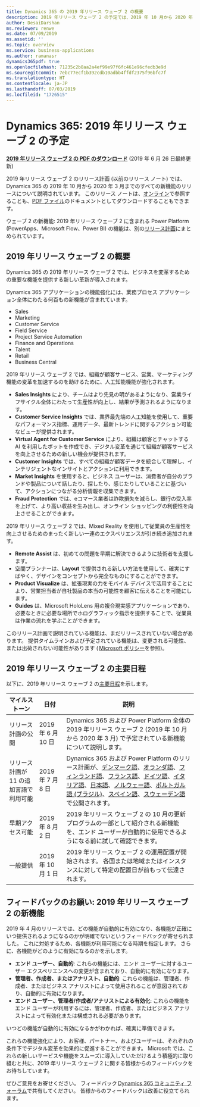 ```yaml
---
title: Dynamics 365 の 2019 年リリース ウェーブ 2 の概要
description: 2019 年リリース ウェーブ 2 の予定では、2019 年 10 月から 2020 年 3 月の間にリリースされる予定の Dynamics 365 の機能が説明されています。
author: DesaiDarshan
ms.reviewer: renwe
ms.date: 07/09/2019
ms.assetid: ''
ms.topic: overview
ms.service: business-applications
ms.author: ramanasr
dynamics365pdf: true
ms.openlocfilehash: 71235c2b8aa2a4ef99e97f6fc461e96cfedb3e9d
ms.sourcegitcommit: 7ebc77ecf1b392cdb10adbb4ffdf2375f96bfc7f
ms.translationtype: HT
ms.contentlocale: ja-JP
ms.lasthandoff: 07/03/2019
ms.locfileid: "1726515"
---
```

# <a name="dynamics-365-2019-release-wave-2-plan"></a>Dynamics 365: 2019 年リリース ウェーブ 2 の予定 

**[2019 年リリース ウェーブ 2 の PDF のダウンロード](https://go.microsoft.com/fwlink/p/?linkid=2094533)** (2019 年 6 月 26 日最終更新)

2019 年リリース ウェーブ 2 のリリース計画 (以前のリリース ノート) では、Dynamics 365 の 2019 年 10 月から 2020 年 3 月までのすべての新機能のリリースについて説明されています。 このリリース ノートは、[オンライン](https://aka.ms/Dynamics365ReleasePlan)で参照することも、[PDF ファイル](https://go.microsoft.com/fwlink/p/?linkid=2094533)のドキュメントとしてダウンロードすることもできます。 

ウェーブ 2 の新機能: 2019 年リリース ウェーブ 2 に含まれる Power Platform (PowerApps、Microsoft Flow、Power BI) の機能は、別の[リリース計画](https://aka.ms/PowerPlatformReleasePlan)にまとめられています。 

## <a name="2019-release-wave-2-overview"></a>2019 年リリース ウェーブ 2 の概要  
Dynamics 365 の 2019 年リリース ウェーブ 2 では、ビジネスを変革するための重要な機能を提供する新しい革新が導入されます。

Dynamics 365 アプリケーションの機能強化には、業務プロセス アプリケーション全体にわたる何百もの新機能が含まれています。 

- Sales
- Marketing
- Customer Service
- Field Service
- Project Service Automation
- Finance and Operations
- Talent
- Retail
- Business Central  
 
2019 年リリース ウェーブ 2 では、組織が顧客サービス、営業、マーケティング機能の変革を加速するのを助けるために、人工知能機能が強化されます。  

- **Sales Insights** により、チームはより先見の明があるようになり、営業ライフサイクル全体にわたって生産性が向上し、結果が予測されるようになります。 
- **Customer Service Insights** では、業界最先端の人工知能を使用して、重要なパフォーマンス指標、運用データ、最新トレンドに関するアクション可能なビューが提供されます。   
- **Virtual Agent for Customer Service** により、組織は顧客とチャットする AI を利用したボットを作成でき、デジタル変革を通じて組織が顧客サービスを向上させるための新しい機会が提供されます。  
- **Customer Insights** では、すべての組織が顧客データを統合して理解し、インテリジェントなインサイトとアクションに利用できます。  
- **Market Insights** を使用すると、ビジネス ユーザーは、消費者が自分のブランドや製品について話したり、探したり、感じたりしていることに基づいて、アクションにつながる分析情報を収集できます。  
- **Fraud Protection** では、eコマース業者は詐欺損失を減らし、銀行の受入率を上げて、より高い収益を生み出し、オンライン ショッピングの利便性を向上させることができます。 

2019 年リリース ウェーブ 2 では、Mixed Reality を使用して従業員の生産性を向上させるためのまったく新しい一連のエクスペリエンスが引き続き追加されます。

- **Remote Assist** は、初めての問題を早期に解決できるように技術者を支援します。
- 空間プランナーは、**Layout** で提供される新しい方法を使用して、確実にすばやく、デザインをコンセプトから完全なものにすることができます。  
- **Product Visualize** は、拡張現実の力をモバイル デバイスで活用することにより、営業担当者が自社製品の本当の可能性を顧客に伝えることを可能にします。  
- **Guides** は、Microsoft HoloLens 用の複合現実感アプリケーションであり、必要なときに必要な場所でホログラフィック指示を提供することで、従業員は作業の流れを学ぶことができます。  
 
このリリース計画で説明されている機能は、まだリリースされていない場合があります。 提供タイムラインおよび予定されている機能は、変更される可能性、または出荷されない可能性があります ( [Microsoft ポリシー](https://go.microsoft.com/fwlink/p/?linkid=2007332)を参照)。 

## <a name="key-dates-for-the-2019-release-wave-2"></a>2019 年リリース ウェーブ 2 の主要日程 
以下に、2019 年リリース ウェーブ 2 の[主要日程](https://aka.ms/bagreleasecalendar)を示します。

| マイルストーン    |  日付 | 説明 | 
| ---------- | ---------- |---------- |
|リリース計画の公開 |2019 年 6 月 10 日| Dynamics 365 および Power Platform 全体の 2019 年リリース ウェーブ 2 (2019 年 10 月から 2020 年 3 月) で予定されている新機能について説明します。|
|リリース計画が 11 の追加言語で利用可能 |2019 年 7 月 8 日| Dynamics 365 および Power Platform のリリース計画が、[デンマーク語](https://docs.microsoft.com/da-DK/dynamics365/release-plans/)、[オランダ語](https://docs.microsoft.com/nl-NL/dynamics365/release-plans/)、[フィンランド語](https://docs.microsoft.com/fi-FI/dynamics365/release-plans/)、[フランス語](https://docs.microsoft.com/fr-FR/dynamics365/release-plans/)、[ドイツ語](https://docs.microsoft.com/de-DE/dynamics365/release-plans/)、[イタリア語](https://docs.microsoft.com/it-IT/dynamics365/release-plans/)、[日本語](https://docs.microsoft.com/ja-JP/dynamics365/release-plans/)、[ノルウェー語](https://docs.microsoft.com/nb-NO/dynamics365/release-plans/)、[ポルトガル語 (ブラジル)](https://docs.microsoft.com/pt-BR/dynamics365/release-plans/)、[スペイン語](https://docs.microsoft.com/es-ES/dynamics365/release-plans/)、[スウェーデン語](https://docs.microsoft.com/sv-SE/dynamics365/release-plans/)で公開されます。|
|早期アクセス可能 |2019 年 8 月 2 日| 2019 年リリース ウェーブ 2 の 10 月の更新プログラムの一部として紹介される新機能を、エンド ユーザーが自動的に使用できるようになる前に試して確認できます。|
|一般提供 |2019 年 10 月 1 日|2019 年リリース ウェーブ 2 の運用配置が開始されます。 各国または地域またはインスタンスに対して特定の配置日が前もって伝達されます。|

## <a name="we-are-listening-new-for-2019-release-wave-2"></a>フィードバックのお願い: 2019 年リリース ウェーブ 2 の新機能 
2019 年 4 月のリリースでは、どの機能が自動的に有効になり、各機能が正確にいつ提供されるようになるのかが明確でないというフィードバックが寄せられました。 これに対処するため、各機能が利用可能になる時期を指定します。 さらに、各機能がどのように有効になるのかを示します。 

- **エンド ユーザー、自動的**: これらの機能には、エンド ユーザーに対するユーザー エクスペリエンスへの変更が含まれており、自動的に有効になります。 
- **管理者、作成者、またはアナリスト、自動的**: これらの機能は、管理者、作成者、またはビジネス アナリストによって使用されることが意図されており、自動的に有効になります。 
- **エンド ユーザー、管理者/作成者/アナリストによる有効化**: これらの機能をエンド ユーザーが利用するには、管理者、作成者、またはビジネス アナリストによって有効化または構成される必要があります。 

いつどの機能が自動的に有効になるかがわかれば、確実に準備できます。 

これらの機能強化により、お客様、パートナー、およびユーザーは、それぞれの条件下でデジタル変革を効果的に促進することができます。 Microsoft では、これらの新しいサービスや機能をスムーズに導入していただけるよう積極的に取り組むと共に、2019 年リリース ウェーブ 2 に関する皆様からのフィードバックをお待ちしています。 

ぜひご意見をお寄せください。 フィードバック [Dynamics 365 コミュニティ フォーラム](https://community.dynamics.com/)で共有してください。 皆様からのフィードバックは改善に役立てられます。
